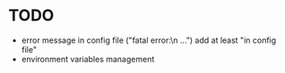 # TODO
* error message in config file ("fatal error:\n ...") add at least "in config file"
* environment variables management